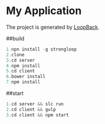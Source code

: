 # My Application

The project is generated by [LoopBack](http://loopback.io).

##build
```javascript
1.npn install -g strongloop
2.clone
3.cd server
4.npm install
5.cd client
6.bower install
7.npm install
```
##start
```javascript
1.cd server && slc run
2.cd client && gulp
3.cd client && npm start
```
